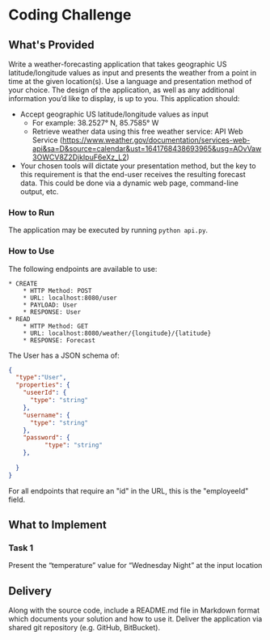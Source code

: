 # Coding Challenge
## What's Provided
Write a weather-forecasting application that takes geographic US latitude/longitude values as input and presents the weather from a point in time at the given location(s). Use a language and presentation method of your choice. The design of the application, as well as any additional information you’d like to display, is up to you. This application should:
* Accept geographic US latitude/longitude values as input
    *  For example: 38.2527° N, 85.7585° W
    * Retrieve weather data using this free weather service: API Web Service (https://www.weather.gov/documentation/services-web-api&sa=D&source=calendar&ust=1641768438693965&usg=AOvVaw3OWCV8Z2DjkIpuF6eXz_L2)
* Your chosen tools will dictate your presentation method, but the key to this requirement is that the end-user receives the resulting forecast data. This could be done via a dynamic web page, command-line output, etc.
### How to Run
The application may be executed by running `python api.py`.

### How to Use
The following endpoints are available to use:
```
* CREATE
    * HTTP Method: POST 
    * URL: localhost:8080/user
    * PAYLOAD: User
    * RESPONSE: User
* READ
    * HTTP Method: GET 
    * URL: localhost:8080/weather/{longitude}/{latitude}
    * RESPONSE: Forecast

```
The User has a JSON schema of:
```json
{
  "type":"User",
  "properties": {
    "useerId": {
      "type": "string"
    },
    "username": {
      "type": "string"
    },
    "password": {
          "type": "string"
    },
    
  }
}
```
For all endpoints that require an "id" in the URL, this is the "employeeId" field.

## What to Implement

### Task 1
Present the “temperature” value for “Wednesday Night” at the input location


## Delivery
Along with the source code, include a README.md file in Markdown format which documents your solution and how to use it. Deliver the application via shared git repository (e.g. GitHub, BitBucket).
